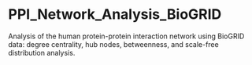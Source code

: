 # PPI_Network_Analysis_BioGRID
Analysis of the human protein-protein interaction network using BioGRID data: degree centrality, hub nodes, betweenness, and scale-free distribution analysis.
